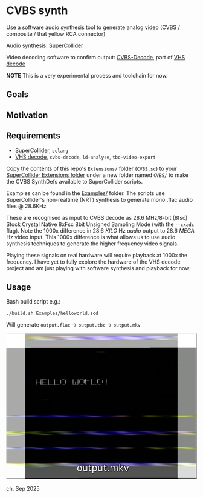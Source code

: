 # CVBS synth

Use a software audio synthesis tool to generate analog video (CVBS / composite / that yellow RCA connector)

Audio synthesis: [SuperCollider](https://supercollider.github.io/)

Video decoding software to confirm output: [CVBS-Decode](https://github.com/oyvindln/vhs-decode/wiki/CVBS-Composite-Decode), part of [VHS decode](https://github.com/oyvindln/vhs-decode)

**NOTE** This is a very experimental process and toolchain for now.

## Goals


## Motivation


## Requirements

* [SuperCollider](https://supercollider.github.io/), `sclang`
* [VHS decode](https://github.com/oyvindln/vhs-decode), `cvbs-decode`, `ld-analyse`, `tbc-video-export`

Copy the contents of this repo's `Extensions/` folder (`CVBS.sc`) to your [SuperCollider Extensions folder](https://doc.sccode.org/Guides/UsingExtensions.html) under a new folder named `CVBS/` to make the CVBS SynthDefs available to SuperCollider scripts.

Examples can be found in the [Examples/](./Examples/) folder. The scripts use SuperCollider's non-realtime (NRT) synthesis to generate mono .flac audio files @ 28.6KHz

These are recognised as input to CVBS decode as 28.6 MHz/8-bit (8fsc) Stock Crystal Native 8xFsc 8bit Unsigned Sampling Mode (with the `--cxadc` flag).
Note the 1000x difference in 28.6 _KILO_ Hz _audio_ output to 28.6 _MEGA_ Hz video input.
This 1000x difference is what allows us to use audio synthesis techniques to generate the higher frequency video signals.

Playing these signals on real hardware will require playback at 1000x the frequency. I have yet to fully explore the hardware of the VHS decode project and am just playing with software synthesis and playback for now.

## Usage

Bash build script e.g.:

    ./build.sh Examples/helloworld.scd

Will generate `output.flac` -> `output.tbc` -> `output.mkv`

![Screenshot of Hello World example, PAL video output](Images/helloworld.png)

ch.
 Sep 2025
